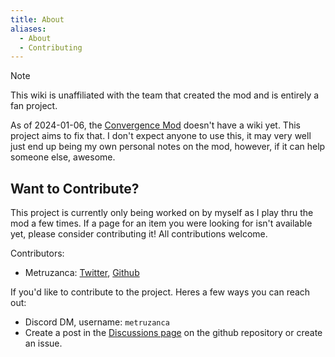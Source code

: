 ```yaml
---
title: About
aliases:
  - About
  - Contributing
---
```


> [!note]
> This wiki is unaffiliated with the team that created the mod and is entirely a fan project.

As of 2024-01-06, the [Convergence Mod](https://www.nexusmods.com/eldenring/mods/3419) doesn't have a wiki yet. This project aims to fix that. I don't expect anyone to use this, it may very well just end up being my own personal notes on the mod, however, if it can help someone else, awesome.

## Want to Contribute?

This project is currently only being worked on by myself as I play thru the mod a few times. If a page for an item you were looking for isn't available yet, please consider contributing it! All contributions welcome.

Contributors:

- Metruzanca: [Twitter](https://twitter.com/metruzanca), [Github](https://github.com/metruzanca)

<!-- Swing by [The github repository](https://github.com/metruzanca/convergence-wiki) and create an issue to discuss how you'd like to contribute. -->

If you'd like to contribute to the project. Heres a few ways you can reach out:

- Discord DM, username: `metruzanca`
- Create a post in the [Discussions page](https://github.com/metruzanca/convergence-wiki/discussions) on the github repository or create an issue.
